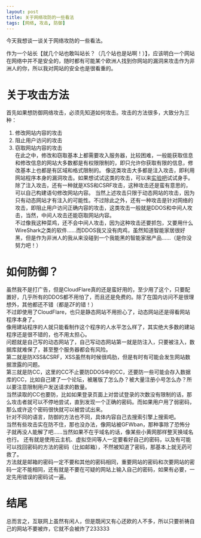 ```yaml
---
layout: post
title: 关于网络攻防的一些看法
tags: [网络, 攻击, 防御]
---
```


  今天我想谈一谈关于网络攻防的一些看法。<!--more-->    

  作为一个站长【就几个站也敢叫站长？（几个站也是站啊！）】，应该明白一个网站在网络中并不是安全的，随时都有可能某个欧洲人找到你网站的漏洞来攻击作为非洲人的你，所以我对网站的安全也是很看重的。
  
# 关于攻击方法
  首先如果想防御网络攻击，必须先知道如何攻击。攻击的方法很多，大致分为三种：   
  1. 修改网站内容的攻击   
  2. 阻止用户访问的攻击   
  3. 窃取网站内容的攻击   
  在此之中，修改和窃取基本上都需要攻入服务器，比较困难，一般能获取信息和修改信息的网站大多数都是有权限限制的，即只允许你获取有限的信息，修改基本上也都是有区域和格式限制的。
  像这类攻击大多都是注入攻击，即利用网站程序本身的漏洞攻击。如果想试试这类的攻击，可以来[实验吧](http://www.shiyanbar.com/ctf/practice)试试身手。   
  除了注入攻击，还有一种就是XSS和CSRF攻击，这种攻击还是蛮有意思的，可以自己构建语句修改网站内容。
  当然上述攻击只限于动态网站的攻击，因为只有动态网站才有注入的可能性。不过除此之外，还有一种攻击是针对网络的攻击，即阻止用户访问正确内容的攻击，这类攻击一般就是DDOS和中间人攻击，当然，中间人攻击还能窃取网站内容。   
  不过像我这种菜鸡，还不会中间人攻击，因为这种攻击还要抓包，又要用什么WireShark之类的软件……而DDOS我又没有肉鸡，虽然知道智能家居很好黑，但是作为非洲人的我从来没碰到一个我能黑的智能家居产品……（是你没努力吧！）   
  
# 如何防御？
  虽然我不是打广告，但是CloudFlare真的还是蛮好用的，至少用了这个，只要配置好，几乎所有的DDOS都不用怕了，而且还是免费的。除了在国内访问不是很理想外，其他都还不错（都是ZF的错！）   
  不过即使用了CloudFlare，也只是静态网站不用担心了，动态网站还是得看网站程序本身了。   
  像用建站程序的人就只能看制作这个程序的人水平怎么样了，其实绝大多数的建站程序还是很不错的，也不用太担心。   
  问题就是自己写的动态网站了，自己写动态网站第一就是防注入，只要被注入，数据库就难保了，甚至整个服务器都会有风险。   
  第二就是防XSS&CSRF，XSS虽然有时候很鸡肋，但是有时有可能会发生网站数据泄露的问题。   
  第三就是防CC，这里的CC不止要防DDOS中的CC，还要防一些可能会存入数据库的CC，比如自己建了一个论坛，被屠版了怎么办？被大量注册小号怎么办？所以要注意限制用户发送请求的数量。   
  当然读取的CC也要防，比如如果登录页面上对尝试登录的次数没有限制的话，那么攻击者就可以不停地尝试，直到发现一个正确的密码。而如果用户用了弱密码，那么或许这个密码很快就可以被尝试出来。   
  针对不同的语言，防御的方法也不同，具体内容自己去搜索引擎上搜索吧。   
  当然有些攻击实在防不住，那也没办法，像网站被GFWban，那种事除了恐怖分子就再没人能解了吧……当然如果不在乎域名的话，像某些小黄网那样整天换域名也行。
  还有就是使用云主机、虚拟空间等人一定要看好自己的密码，以及有可能可以找回密码的方法的密码（比如邮箱），不然被知道了密码，那基本上就无药可救了。   
  方法就是邮箱的密码一定不要和其他的密码相同，重要网站的密码和次要网站的密码一定不能相同，还有就是不要在可疑的网站上输入自己的密码，如果有必要，一定先用错误的密码试一遍。   
  
# 结尾
  总而言之，互联网上虽然有闲人，但是既闲又有心还欧的人不多，所以只要祈祷自己的网站不要被炸，它就不会被炸了233333
